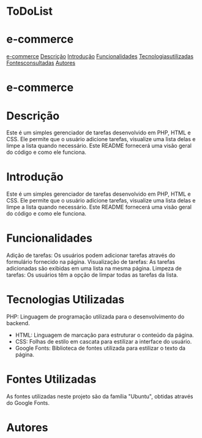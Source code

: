 # ToDoList

# e-commerce
[e-commerce](#e-commerce-1)
[Descrição](#descri%C3%A7%C3%A3o)
[Introdução](#introdu%C3%A7%C3%A3o)
[Funcionalidades](#funcionalidades)
[Tecnologiasutilizadas](#tecnologias-utilizadas) 
[Fontesconsultadas](#fontes-utilizadas)
[Autores](#autores)

# e-commerce
# Descrição
Este é um simples gerenciador de tarefas desenvolvido em PHP, HTML e CSS. Ele permite que o usuário adicione tarefas, visualize uma lista delas e limpe a lista quando necessário. Este README fornecerá uma visão geral do código e como ele funciona.
# Introdução
Este é um simples gerenciador de tarefas desenvolvido em PHP, HTML e CSS. Ele permite que o usuário adicione tarefas, visualize uma lista delas e limpe a lista quando necessário. Este README fornecerá uma visão geral do código e como ele funciona.
# Funcionalidades
Adição de tarefas: Os usuários podem adicionar tarefas através do formulário fornecido na página.
Visualização de tarefas: As tarefas adicionadas são exibidas em uma lista na mesma página.
Limpeza de tarefas: Os usuários têm a opção de limpar todas as tarefas da lista.
# Tecnologias Utilizadas
PHP: Linguagem de programação utilizada para o desenvolvimento do backend.
- HTML: Linguagem de marcação para estruturar o conteúdo da página.
- CSS: Folhas de estilo em cascata para estilizar a interface do usuário.
- Google Fonts: Biblioteca de fontes utilizada para estilizar o texto da página.


# Fontes Utilizadas
As fontes utilizadas neste projeto são da família "Ubuntu", obtidas através do Google Fonts.
# Autores
